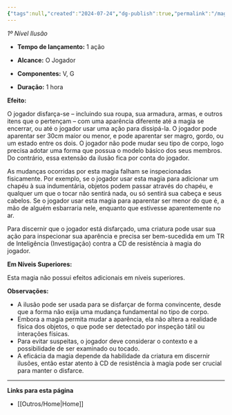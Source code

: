 ```yaml
---
{"tags":null,"created":"2024-07-24","dg-publish":true,"permalink":"/magias/transformacao-momentanea/","dgPassFrontmatter":true}
---
```



_1º Nível Ilusão_

- **Tempo de lançamento:** 1 ação 

- **Alcance:** O Jogador

- **Componentes:** V, G

- **Duração:** 1 hora

**Efeito:**

O jogador disfarça-se – incluindo sua roupa, sua armadura, armas, e outros itens que o pertençam – com uma aparência diferente até a magia se encerrar, ou até o jogador usar uma ação para dissipá-la. O jogador pode aparentar ser 30cm maior ou menor, e pode aparentar ser magro, gordo, ou um estado entre os dois. O jogador não pode mudar seu tipo de corpo, logo precisa adotar uma forma que possua o modelo básico dos seus membros. Do contrário, essa extensão da ilusão fica por conta do jogador.

As mudanças ocorridas por esta magia falham se inspecionadas fisicamente. Por exemplo, se o jogador usar esta magia para adicionar um chapéu à sua indumentária, objetos podem passar através do chapéu, e qualquer um que o tocar não sentirá nada, ou só sentirá sua cabeça e seus cabelos. Se o jogador usar esta magia para aparentar ser menor do que é, a mão de alguém esbarraria nele, enquanto que estivesse aparentemente no ar.

Para discernir que o jogador está disfarçado, uma criatura pode usar sua ação para inspecionar sua aparência e precisa ser bem-sucedida em um TR de Inteligência (Investigação) contra a CD de resistência à magia do jogador.

**Em Níveis Superiores:**

Esta magia não possui efeitos adicionais em níveis superiores.

**Observações:**

- A ilusão pode ser usada para se disfarçar de forma convincente, desde que a forma não exija uma mudança fundamental no tipo de corpo.
- Embora a magia permita mudar a aparência, ela não altera a realidade física dos objetos, o que pode ser detectado por inspeção tátil ou interações físicas.
- Para evitar suspeitas, o jogador deve considerar o contexto e a possibilidade de ser examinado ou tocado.
- A eficácia da magia depende da habilidade da criatura em discernir ilusões, então estar atento à CD de resistência à magia pode ser crucial para manter o disfarce.

___
**Links para esta página**  
- [[Outros/Home\|Home]]